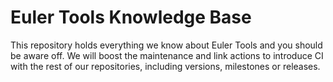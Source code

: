 # Euler Tools Knowledge Base

This repository holds everything we know about Euler Tools and you should be aware off.
We will boost the maintenance and link actions to introduce CI with the rest of our repositories, including versions, milestones or releases.
